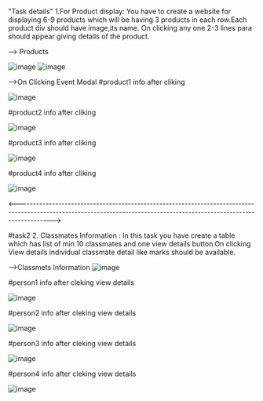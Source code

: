"Task details"
1.For Product display:
You have to create a website for displaying 6-9 products which will be having 3 products in each row.Each product div should have image,its name. On clicking any one 2-3 lines para should appear giving details of the product.

--> Products

![image](https://user-images.githubusercontent.com/55503264/129561570-6be7bca9-0ca9-491b-a6eb-0fce86893789.png)
![image](https://user-images.githubusercontent.com/55503264/129562080-0ca735e6-72f0-4bd1-bb1c-e1f9d9d6635d.png)

-->On Clicking Event Modal
#product1 info after cliking

![image](https://user-images.githubusercontent.com/55503264/129560552-d9bfc1a8-c89b-45bc-977e-ba2c1448477c.png)

#product2 info after cliking

![image](https://user-images.githubusercontent.com/55503264/129560942-dedb0bc8-1c72-4353-a88b-c0552e4768a0.png)

#product3 info after cliking

![image](https://user-images.githubusercontent.com/55503264/129560826-8430ac46-c33e-4224-bcfe-cd74634c3a98.png)

#product4 info after cliking

![image](https://user-images.githubusercontent.com/55503264/129560307-72b9b261-0074-4c0b-bf1d-1cfdd2f15685.png)


<----------------------------------------------------------------------------------------------------------------------------------------------------------------------->

#task2
2. Classmates Information :
In this task you have create a table which has list of min 10 classmates and one view details button.On clicking View details  individual classmate detail like marks should be available.

-->Classmets Information
![image](https://user-images.githubusercontent.com/55503264/129571710-61797771-cbff-45dc-8369-61e3c13ebad8.png)

#person1 info after cleking view details

![image](https://user-images.githubusercontent.com/55503264/129571904-44b945e6-6c96-45f0-96fa-8ddb581d6b32.png)

#person2 info after cleking view details

![image](https://user-images.githubusercontent.com/55503264/129572058-05f71909-b88d-4860-af4e-949cd9dbcb10.png)

#person3 info after cleking view details

![image](https://user-images.githubusercontent.com/55503264/129572228-d99565f5-ee0c-4682-b4b0-f8a6e14e230b.png)

#person4 info after cleking view details

![image](https://user-images.githubusercontent.com/55503264/129572354-1e85d620-a96b-4f29-b490-83eb36f0c8a1.png)
